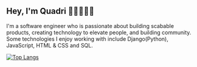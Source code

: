 ## Hey, I'm Quadri 👋👩‍💻👨‍💻
I'm a software engineer who is passionate about building scabable products, creating technology to elevate people, and building community. Some technologies I enjoy working with include Django(Python), JavaScript, HTML & CSS and SQL. 

[![Top Langs](https://github-readme-stats.vercel.app/api/top-langs/?username=nerdquad&layout=compact)](https://github.com/anuraghazra/github-readme-stats)

<!--
**NerdQuad/NerdQuad** is a ✨ _special_ ✨ repository because its `README.md` (this file) appears on your GitHub profile.


Here are some ideas to get you started:

- 🔭 I’m currently working on ...
- 🌱 I’m currently learning ...
- 👯 I’m looking to collaborate on ...
- 🤔 I’m looking for help with ... 
- 💬 Ask me about ...
- 📫 How to reach me: ...
- 😄 Pronouns: ...
- ⚡ Fun fact: ...
-->
